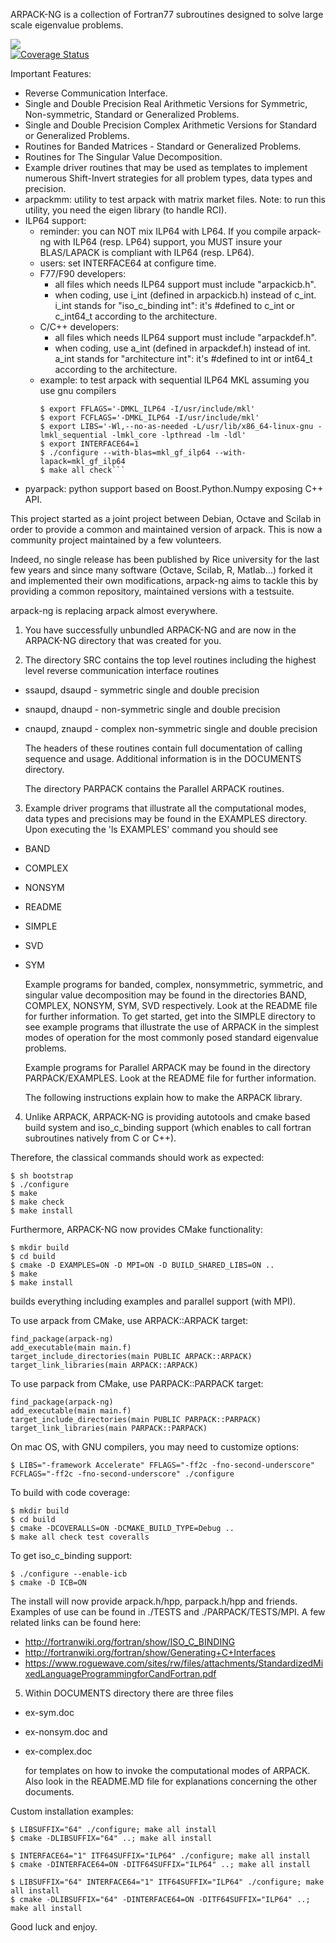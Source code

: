 ARPACK-NG is a collection of Fortran77 subroutines designed to solve large scale
eigenvalue problems.

<a href="https://travis-ci.org/opencollab/arpack-ng"><img src="https://travis-ci.org/opencollab/arpack-ng.svg"/></a><br/>
[![Coverage Status](https://coveralls.io/repos/github/opencollab/arpack-ng/badge.svg?branch=master)](https://coveralls.io/github/opencollab/arpack-ng?branch=master)

Important Features:

* Reverse Communication Interface.
* Single and Double Precision Real Arithmetic Versions for Symmetric,
  Non-symmetric, Standard or Generalized Problems.
* Single and Double Precision Complex Arithmetic Versions for Standard or
  Generalized Problems.
* Routines for Banded Matrices - Standard or Generalized Problems.
* Routines for The Singular Value Decomposition.
* Example driver routines that may be used as templates to implement numerous
  Shift-Invert strategies for all problem types, data types and precision.
* arpackmm: utility to test arpack with matrix market files.
  Note: to run this utility, you need the eigen library (to handle RCI).
* ILP64 support:
  * reminder: you can NOT mix ILP64 with LP64. If you compile arpack-ng with ILP64
    (resp. LP64) support, you MUST insure your BLAS/LAPACK is compliant with ILP64
    (resp. LP64).
  * users: set INTERFACE64 at configure time.
  * F77/F90 developers:
    * all files which needs ILP64 support must include "arpackicb.h".
    * when coding, use i_int (defined in arpackicb.h) instead of c_int.
      i_int stands for "iso_c_binding int": it's #defined to c_int or c_int64_t
      according to the architecture.
  * C/C++ developers:
    * all files which needs ILP64 support must include "arpackdef.h".
    * when coding, use a_int (defined in arpackdef.h) instead of int.
      a_int stands for "architecture int": it's #defined to int or int64_t according
      to the architecture.
  * example: to test arpack with sequential ILP64 MKL assuming you use gnu compilers
    ```$ ./bootstrap
    $ export FFLAGS='-DMKL_ILP64 -I/usr/include/mkl'
    $ export FCFLAGS='-DMKL_ILP64 -I/usr/include/mkl'
    $ export LIBS='-Wl,--no-as-needed -L/usr/lib/x86_64-linux-gnu -lmkl_sequential -lmkl_core -lpthread -lm -ldl'
    $ export INTERFACE64=1
    $ ./configure --with-blas=mkl_gf_ilp64 --with-lapack=mkl_gf_ilp64
    $ make all check```
* pyarpack: python support based on Boost.Python.Numpy exposing C++ API.

This project started as a joint project between Debian, Octave and Scilab in order to
provide a common and maintained version of arpack.
This is now a community project maintained by a few volunteers.

Indeed, no single release has been published by Rice university for the last
few years and since many software (Octave, Scilab, R, Matlab...) forked it and
implemented their own modifications, arpack-ng aims to tackle this by providing
a common repository, maintained versions with a testsuite.

arpack-ng is replacing arpack almost everywhere.

1. You have successfully unbundled ARPACK-NG and are now in the ARPACK-NG
   directory that was created for you.

2. The directory SRC contains the top level routines including
   the highest level reverse communication interface routines

* ssaupd, dsaupd - symmetric single and double precision
* snaupd, dnaupd - non-symmetric single and double precision
* cnaupd, znaupd - complex non-symmetric single and double precision

   The headers of these routines contain full documentation of calling
   sequence and usage.  Additional information is in the DOCUMENTS directory.

   The directory PARPACK contains the Parallel ARPACK routines.


3. Example driver programs that illustrate all the computational modes,
   data types and precisions may be found in the EXAMPLES directory.
   Upon executing the 'ls EXAMPLES' command you should see

* BAND
* COMPLEX
* NONSYM
* README
* SIMPLE
* SVD
* SYM

   Example programs for banded, complex, nonsymmetric, symmetric,
   and singular value decomposition may be found in the directories
   BAND, COMPLEX, NONSYM, SYM, SVD respectively.  Look at the README
   file for further information.  To get started, get into the SIMPLE
   directory to see example programs that illustrate the use of ARPACK in
   the simplest modes of operation for the most commonly posed
   standard eigenvalue problems.


   Example programs for Parallel ARPACK may be found in the directory
   PARPACK/EXAMPLES. Look at the README file for further information.

   The following instructions explain how to make the ARPACK library.

4. Unlike ARPACK, ARPACK-NG is providing autotools and cmake based build
   system and iso_c_binding support (which enables to call fortran 
   subroutines natively from C or C++).

Therefore, the classical commands should work as expected:
   
   
    $ sh bootstrap
    $ ./configure
    $ make
    $ make check
    $ make install

Furthermore, ARPACK-NG now provides CMake functionality:
   
    $ mkdir build
    $ cd build
    $ cmake -D EXAMPLES=ON -D MPI=ON -D BUILD_SHARED_LIBS=ON ..
    $ make
    $ make install
   builds everything including examples and parallel support (with MPI).

To use arpack from CMake, use ARPACK::ARPACK target:

    find_package(arpack-ng)
    add_executable(main main.f)
    target_include_directories(main PUBLIC ARPACK::ARPACK)
    target_link_libraries(main ARPACK::ARPACK)

To use parpack from CMake, use PARPACK::PARPACK target:

    find_package(arpack-ng)
    add_executable(main main.f)
    target_include_directories(main PUBLIC PARPACK::PARPACK)
    target_link_libraries(main PARPACK::PARPACK)

On mac OS, with GNU compilers, you may need to customize options:

    $ LIBS="-framework Accelerate" FFLAGS="-ff2c -fno-second-underscore" FCFLAGS="-ff2c -fno-second-underscore" ./configure

To build with code coverage:
   
    $ mkdir build
    $ cd build
    $ cmake -DCOVERALLS=ON -DCMAKE_BUILD_TYPE=Debug ..
    $ make all check test coveralls

To get iso_c_binding support:
   
    $ ./configure --enable-icb
    $ cmake -D ICB=ON
   The install will now provide arpack.h/hpp, parpack.h/hpp and friends.
   Examples of use can be found in ./TESTS and ./PARPACK/TESTS/MPI.
   A few related links can be found here:

   * http://fortranwiki.org/fortran/show/ISO_C_BINDING
   * http://fortranwiki.org/fortran/show/Generating+C+Interfaces
   * https://www.roguewave.com/sites/rw/files/attachments/StandardizedMixedLanguageProgrammingforCandFortran.pdf

5. Within DOCUMENTS directory there are three files

* ex-sym.doc
* ex-nonsym.doc and
* ex-complex.doc

   for templates on how to invoke the computational modes of ARPACK.
   Also look in the README.MD file for explanations concerning the
   other documents.
 
Custom installation examples:
    
    $ LIBSUFFIX="64" ./configure; make all install
    $ cmake -DLIBSUFFIX="64" ..; make all install
    
    $ INTERFACE64="1" ITF64SUFFIX="ILP64" ./configure; make all install
    $ cmake -DINTERFACE64=ON -DITF64SUFFIX="ILP64" ..; make all install
    
    $ LIBSUFFIX="64" INTERFACE64="1" ITF64SUFFIX="ILP64" ./configure; make all install
    $ cmake -DLIBSUFFIX="64" -DINTERFACE64=ON -DITF64SUFFIX="ILP64" ..; make all install

 Good luck and enjoy.
